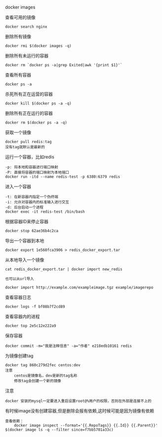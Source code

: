 docker images

查看可用的镜像

    docker search nginx

删除所有镜像

    docker rmi $(docker images -q)

删除所有未运行的容器

    docker rm `docker ps -a|grep Exited|awk '{print $1}'`   
    
查看所有容器
    
    docker ps -a
    
杀死所有正在运营的容器

    docker kill $(docker ps -a -q)
    
删除所有正在运行的容器

    docker rm $(docker ps -a -q)

获取一个镜像

    docker pull redis:tag
    没有tag就默认是最新的
 
运行一个容器，比如redis

    -p: 将本地和容器进行端口映射
    -P: 直接将容器的端口映射为本地端口
    docker run -itd --name redis-test -p 6380:6379 redis

进入一个容器

    -t: 在新容器内指定一个伪终端
    -i: 允许对容器内的标准输入进行交互
    -d: 后台启动一个进程
    docker exec -it redis-test /bin/bash 
    
根据容器ID来停止容器

    docker stop 62ae36b4c2ca
    
导出一个容器到本地

    docker export 1e560fca3906 > redis_docker_export.tar

从本地导入一个镜像

    cat redis_docker_export.tar | docker import new_redis
    
    也可以从url导入
    
    docker import http://example.com/exampleimage.tgz example/imagerepo
   
查看容器日志

    docker logs -f bf08b7f2cd89
    
查看容器内的进程

    docker top 2e5c12e222a9
    
保存容器

    docker commit -m="我是注释信息" -a="作者" e218edb10161 redis
    
为镜像创建tag

    docker tag 860c279d2fec centos:dev
    注意
        centos是镜像名，dev是新的tag名称
        修改tag会创建一个新的镜像
        
        
注意

    docker 安装的mysql一定要进入重启设置root@%用户的权限，否则在外部是连接不上的
    
有时候image没有创建容器,但是删除会报有依赖,这时候可能是因为镜像有依赖

    查看依赖：
        docker image inspect --format='{{.RepoTags}} {{.Id}} {{.Parent}}' $(docker image ls -q --filter since=f7bb5701a33c)
    
    
    
